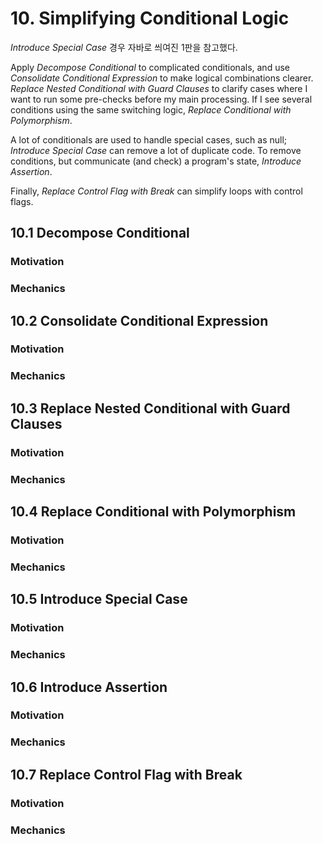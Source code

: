 # 10. Simplifying Conditional Logic

_Introduce Special Case_ 경우 자바로 씌여진 1판을 참고했다.

Apply _Decompose Conditional_ to complicated conditionals, and use _Consolidate Conditional Expression_ to make logical
combinations clearer. _Replace Nested Conditional with Guard Clauses_ to clarify cases where I want to run some
pre-checks before my main processing. If I see several conditions using the same switching logic, _Replace Conditional
with Polymorphism_.

A lot of conditionals are used to handle special cases, such as null; _Introduce Special Case_ can remove a lot of
duplicate code. To remove conditions, but communicate (and check) a program's state, _Introduce Assertion_.

Finally, _Replace Control Flag with Break_ can simplify loops with control flags.

## 10.1 Decompose Conditional

### Motivation

### Mechanics

## 10.2 Consolidate Conditional Expression

### Motivation

### Mechanics

## 10.3 Replace Nested Conditional with Guard Clauses

### Motivation

### Mechanics

## 10.4 Replace Conditional with Polymorphism

### Motivation

### Mechanics

## 10.5 Introduce Special Case

### Motivation

### Mechanics

## 10.6 Introduce Assertion

### Motivation

### Mechanics

## 10.7 Replace Control Flag with Break

### Motivation

### Mechanics
